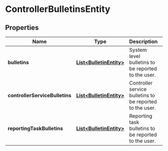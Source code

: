 

# ControllerBulletinsEntity

## Properties

Name | Type | Description | Notes
------------ | ------------- | ------------- | -------------
**bulletins** | [**List&lt;BulletinEntity&gt;**](BulletinEntity.md) | System level bulletins to be reported to the user. |  [optional]
**controllerServiceBulletins** | [**List&lt;BulletinEntity&gt;**](BulletinEntity.md) | Controller service bulletins to be reported to the user. |  [optional]
**reportingTaskBulletins** | [**List&lt;BulletinEntity&gt;**](BulletinEntity.md) | Reporting task bulletins to be reported to the user. |  [optional]



